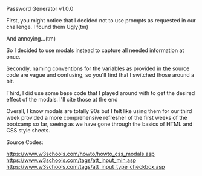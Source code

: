 Password Generator v1.0.0 

First, you might notice that I decided not to use prompts as requested in our challenge. I found them Ugly(tm)

And annoying...(tm)

So I decided to use modals instead to capture all needed information at once. 

Secondly, naming conventions for the variables as provided in the source code are vague and confusing, so you'll find that I switched those around a bit. 

Third, I did use some base code that I played around with to get the desired effect of the modals. I'll cite those at the end

Overall, I know modals are totally 90s but I felt like using them for our third week provided a more comprehensive refresher of the first weeks of the bootcamp so far, seeing as we have gone through the basics of HTML and CSS style sheets.

Source Codes: 

https://www.w3schools.com/howto/howto_css_modals.asp
https://www.w3schools.com/tags/att_input_min.asp
https://www.w3schools.com/tags/att_input_type_checkbox.asp